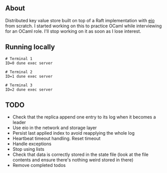 ## About

Distributed key value store built on top of a Raft implementation with [eio](https://github.com/ocaml-multicore/eio) from scratch.  I started working on this to practice OCaml while interviewing for an OCaml role. I'll stop working on it as soon as I lose interest.

## Running locally

```
# Terminal 1
ID=0 dune exec server

# Terminal 2
ID=1 dune exec server

# Terminal 3
ID=2 dune exec server
```

## TODO

- Check that the replica append one entry to its log when it becomes a leader
- Use eio in the network and storage layer
- Persist last applied index to avoid reapplying the whole log
- Heartbeat timeout handling. Reset timeout
- Handle exceptions
- Stop using lists
- Check that data is correctly stored in the state file (look at the file contents and ensure there's nothing weird stored in there)
- Remove completed todos
